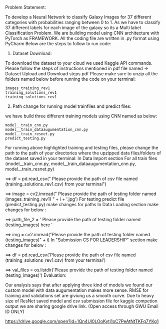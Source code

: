 Problem Statement:

To develop a Neural Network to classify Galaxy Images for 37 different categories with probabilities ranging between 0 to 1. As we have to classify 37 different labels for each image of the galaxy so its a Multi label Classification Problem.
We are building model using CNN architecture with PyTorch as FRAMEWORK. All the coding file are written in .py format using PyCharm
Below are the steps to follow to run code:
1) Dataset Download:

To download the dataset to your cloud we used Kaggle API commands. Please follow the steps of instructions mentioned in pdf file named -> Dataset Upload and Download steps.pdf
Please make sure to unzip all the folders named below before running the code on your terminal:

    images_training_rev1
    training_solutions_rev1
    training_solutions_rev1

2) Path change for running model trainfiles and predict files:

we have build three different training models using CNN named as below:

    model__train_cnn.py
    model__train_dataaugumentation_cnn.py
    model__train_resnet.py
    predict_testing.py

For running above highlighted training and testing files, please change the path to the path of your directories where the upzipped data files/folders of the dataset saved in your terminal:
In Data Import section For all train files (model__train_cnn.py, model__train_dataaugumentation_cnn.py, model__train_resnet.py)

==> df = pd.read_csv(" Please provide the path of csv file named (training_solutions_rev1.csv) from your terminal")

==> image = cv2.imread(" Please provide the path of testing folder named (images_training_rev1) " + i + '.jpg')
For testing predict file (predict_testing.py) make changes for paths
In Data Loading section make changes for below :

==> path_file_2 = ' Please provide the path of testing folder named (testing_images) here '

==> img = cv2.imread("Please provide the path of testing folder named (testing_images)" + i)
In "Submission CS FOR LEADERSHIP" section make changes for below :

==> df = pd.read_csv('Please provide the path of csv file named (training_solutions_rev1.csv) from your terminal')

==> val_files = os.listdir('Please provide the path of testing folder named (testing_images)')
Evaluation:

Our analysis says that after applying three kind of models we found our custom model with data augumentation makes more sense. RMSE for training and validations set are giviung us a smooth curve.
Due to heavy size of ResNet saved model and csv submission file for kaggle competion output we are sharing google drive link.
(Open access through GWU Email ID ONLY)

https://drive.google.com/open?id=1Qn4Ul0LOoKytj1oC7PeAtNtTKFq7YKg1
